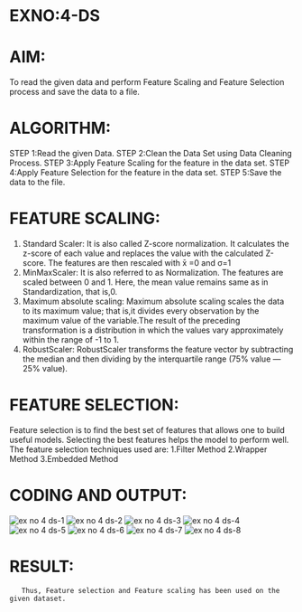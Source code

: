 # EXNO:4-DS
# AIM:
To read the given data and perform Feature Scaling and Feature Selection process and save the
data to a file.

# ALGORITHM:
STEP 1:Read the given Data.
STEP 2:Clean the Data Set using Data Cleaning Process.
STEP 3:Apply Feature Scaling for the feature in the data set.
STEP 4:Apply Feature Selection for the feature in the data set.
STEP 5:Save the data to the file.

# FEATURE SCALING:
1. Standard Scaler: It is also called Z-score normalization. It calculates the z-score of each value and replaces the value with the calculated Z-score. The features are then rescaled with x̄ =0 and σ=1
2. MinMaxScaler: It is also referred to as Normalization. The features are scaled between 0 and 1. Here, the mean value remains same as in Standardization, that is,0.
3. Maximum absolute scaling: Maximum absolute scaling scales the data to its maximum value; that is,it divides every observation by the maximum value of the variable.The result of the preceding transformation is a distribution in which the values vary approximately within the range of -1 to 1.
4. RobustScaler: RobustScaler transforms the feature vector by subtracting the median and then dividing by the interquartile range (75% value — 25% value).

# FEATURE SELECTION:
Feature selection is to find the best set of features that allows one to build useful models. Selecting the best features helps the model to perform well.
The feature selection techniques used are:
1.Filter Method
2.Wrapper Method
3.Embedded Method

# CODING AND OUTPUT:
![ex no 4 ds-1](https://github.com/user-attachments/assets/d4e778da-0687-4e10-ac14-85a8fce8e73b)
![ex no 4 ds-2](https://github.com/user-attachments/assets/eff5c7b2-1083-4fcc-bdf0-8433c7ac7095)
![ex no 4 ds-3](https://github.com/user-attachments/assets/dd0f241d-cef4-40b5-8ced-cd5d213bfeff)
![ex no 4 ds-4](https://github.com/user-attachments/assets/9beb3dd0-1fb6-4ebb-afb7-16dcf872ba85)
![ex no 4 ds-5](https://github.com/user-attachments/assets/16924ec7-5aaa-4077-8fa6-2afe1bd66a51)
![ex no 4 ds-6](https://github.com/user-attachments/assets/a9a556e8-a9aa-4ef8-8d8e-9a5a080c5751)
![ex no 4 ds-7](https://github.com/user-attachments/assets/2639e86f-6ded-4a6e-81de-8f68278655f5)
![ex no 4 ds-8](https://github.com/user-attachments/assets/00f98df3-e8d1-457f-a615-3cb5366600c3)
# RESULT:
       Thus, Feature selection and Feature scaling has been used on the given dataset.
